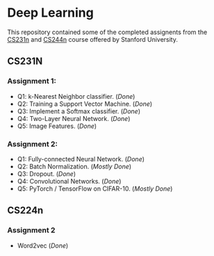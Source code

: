 # Deep Learning
 
This repository contained some of the completed assignents from the [CS231n](http://cs231n.stanford.edu/) and [CS244n](http://web.stanford.edu/class/cs224n/) course offered by Stanford University.

## CS231N
### Assignment 1:
- Q1: k-Nearest Neighbor classifier. (_Done_)
- Q2: Training a Support Vector Machine. (_Done_)
- Q3: Implement a Softmax classifier. (_Done_)
- Q4: Two-Layer Neural Network. (_Done_)
- Q5: Image Features. (_Done_)

### Assignment 2:
- Q1: Fully-connected Neural Network. (_Done_)
- Q2: Batch Normalization. (_Mostly Done_)
- Q3: Dropout. (_Done_)
- Q4: Convolutional Networks. (_Done_)
- Q5: PyTorch / TensorFlow on CIFAR-10. (_Mostly Done_)

## CS224n
### Assignment 2
- Word2vec (_Done_)